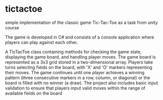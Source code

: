 # tictactoe
simple implementation of the classic game Tic-Tac-Toe as a task from unity course

 The game is developed in C# and consists of a console application where players can play against each other.
 
 A TicTacToe class containing methods for checking the game state, displaying the game board, and handling player moves.
The game board is represented as a 3x3 grid stored in a two-dimensional array.
Players take turns selecting fields on the board, with 'X' and 'O' markers representing their moves.
The game continues until one player achieves a winning pattern (three consecutive markers in a row, column, or diagonal) or the board is filled with no winner (a draw).
The project also includes basic input validation to ensure that players input valid moves within the range of available fields on the board
